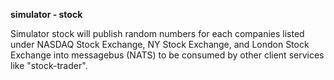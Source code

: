 **simulator - stock**

Simulator stock will publish random numbers for each companies listed under NASDAQ Stock Exchange, NY Stock Exchange, and London Stock Exchange into messagebus (NATS) to be consumed by other client services like "stock-trader".
